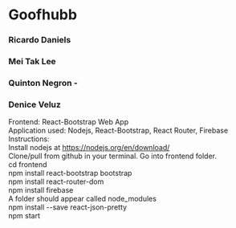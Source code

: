 # Goofhubb
### Ricardo Daniels
### Mei Tak Lee
### Quinton Negron -
### Denice Veluz

Frontend: React-Bootstrap Web App <br />
Application used: Nodejs, React-Bootstrap, React Router, Firebase <br />
Instructions: <br />
Install nodejs at https://nodejs.org/en/download/ <br />
Clone/pull from github in your terminal. Go into frontend folder. <br />
cd frontend <br />
npm install react-bootstrap bootstrap <br />
npm install react-router-dom <br />
npm install firebase <br />
A folder should appear called node_modules <br />
npm install --save react-json-pretty <br />
npm start <br />
